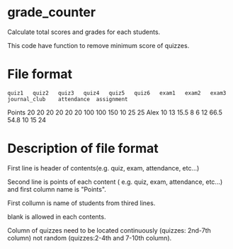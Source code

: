 # grade_counter
Calculate total scores and grades for each students.

This code have function to remove minimum score of quizzes. 

# File format 

	quiz1	quiz2	quiz3	quiz4	quiz5	quiz6	exam1	exam2	exam3	journal_club	attendance	assignment
Points	20	20	20	20	20	20	100	100	150	10	25	25
Alex	10	13	15.5	8	6	12	66.5	54.8		10	15	24

# Description of file format
First line is header of contents(e.g. quiz, exam, attendance, etc...)

Second line is points of each content ( e.g. quiz, exam, attendance, etc...) and first column name is "Points". 

First collumn is name of students from thired lines.

blank is allowed in each contents. 

Column of quizzes need to be located continuously (quizzes: 2nd-7th column) not random (quizzes:2-4th and 7-10th column).
